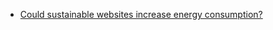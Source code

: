 -   [Could sustainable websites increase energy consumption?](https://www.wholegraindigital.com/blog/jevons-paradox/)
